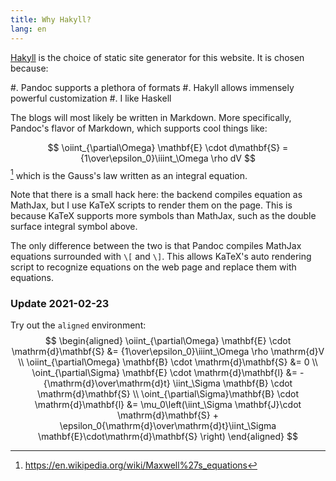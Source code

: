 ```yaml
---
title: Why Hakyll?
lang: en
---
```


[Hakyll](https://jaspervdj.be/hakyll/) is the choice of static site generator for this website.
It is chosen because:

#. Pandoc supports a plethora of formats
#. Hakyll allows immensely powerful customization
#. I like Haskell

The blogs will most likely be written in Markdown.
More specifically, Pandoc's flavor of Markdown, which supports cool things like:

$$
\oiint_{\partial\Omega} \mathbf{E} \cdot d\mathbf{S} = {1\over\epsilon_0}\iiint_\Omega \rho dV
$$
[^1] which is the Gauss's law written as an integral equation.

Note that there is a small hack here: the backend compiles equation as MathJax, but I use KaTeX scripts to render them on the page.
This is because KaTeX supports more symbols than MathJax, such as the double surface integral symbol above.

The only difference between the two is that Pandoc compiles MathJax equations surrounded with `\[` and `\]`.
This allows KaTeX's auto rendering script to recognize equations on the web page and replace them with equations.

### Update 2021-02-23
Try out the `aligned` environment:
$$
\begin{aligned}
    \oiint_{\partial\Omega} \mathbf{E} \cdot \mathrm{d}\mathbf{S} &= {1\over\epsilon_0}\iiint_\Omega \rho \mathrm{d}V \\
    \oiint_{\partial\Omega} \mathbf{B} \cdot \mathrm{d}\mathbf{S} &= 0 \\
    \oint_{\partial\Sigma} \mathbf{E} \cdot \mathrm{d}\mathbf{l}
    &= -{\mathrm{d}\over\mathrm{d}t} \iint_\Sigma \mathbf{B} \cdot \mathrm{d}\mathbf{S} \\
    \oint_{\partial\Sigma}\mathbf{B} \cdot \mathrm{d}\mathbf{l}
    &= \mu_0\left(\iint_\Sigma \mathbf{J}\cdot \mathrm{d}\mathbf{S} + \epsilon_0{\mathrm{d}\over\mathrm{d}t}\iint_\Sigma \mathbf{E}\cdot\mathrm{d}\mathbf{S} \right)
\end{aligned}
$$

[^1]: <https://en.wikipedia.org/wiki/Maxwell%27s_equations>